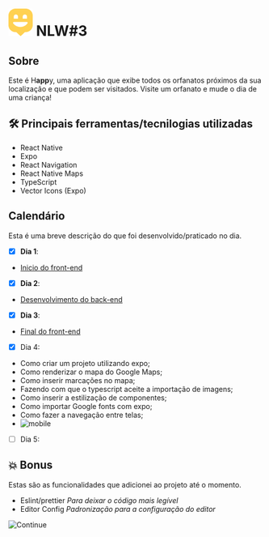

# ![Happy](/src/images/map-marker.png) NLW#3

## Sobre
Este é H**app**y, uma aplicação que exibe todos os orfanatos próximos da sua localização e que podem ser visitados. Visite um orfanato e mude o dia de uma criança!

## 🛠️  Principais ferramentas/tecnilogias utilizadas
- React Native
- Expo
- React Navigation
- React Native Maps
- TypeScript
- Vector Icons (Expo)

## Calendário
Esta é uma breve descrição do que foi desenvolvido/praticado no dia.
- [X] **Dia 1**:
- [Inicio do front-end](https://github.com/saleszera/happy-web)

- [X] **Dia 2**:
- [Desenvolvimento do back-end](https://github.com/saleszera/happy-backend)
- [X] **Dia 3**:
- [Final do front-end](https://github.com/saleszera/happy-web)
- [X] Dia 4:
- Como criar um projeto utilizando expo;
- Como renderizar o mapa do Google Maps;
- Como inserir marcações no mapa;
- Fazendo com que o typescript aceite a importação de imagens;
- Como inserir a estilização de componentes;
- Como importar Google fonts com expo;
- Como fazer a navegação entre telas;
- ![mobile](https://media.giphy.com/media/ZMFh857pQdvl3cw3Ml/giphy.gif)
- [ ] Dia 5:

## 💥️ Bonus
Estas são as funcionalidades que adicionei ao projeto até o momento.
- Eslint/prettier
*Para deixar o código mais legível*
- Editor Config
*Padronização para a configuração do editor*

![Continue](https://media.giphy.com/media/l1J3IHzSUmCpXThqo/giphy.gif)
